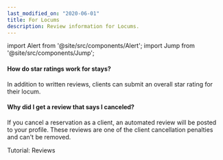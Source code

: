 ```yaml
---
last_modified_on: "2020-06-01"
title: For Locums
description: Review information for Locums.
---
```


import Alert from '@site/src/components/Alert';
import Jump from '@site/src/components/Jump';

#### How do star ratings work for stays?
In addition to written reviews, clients can submit an overall star rating for their locum.

#### Why did I get a review that says I canceled?
If you cancel a reservation as a client, an automated review will be posted to your profile. These reviews are one of the client cancellation penalties and can't be removed.

<Jump to="/guides/getting-started/reviews/">Tutorial: Reviews</Jump>


[docs.sinks]: /docs/reference/sinks/
[pages.components]: /components/
[urls.vector_bug_issues]: https://github.com/timberio/vector/issues?q=is%3Aopen+is%3Aissue+label%3A%22type%3A+bug%22
